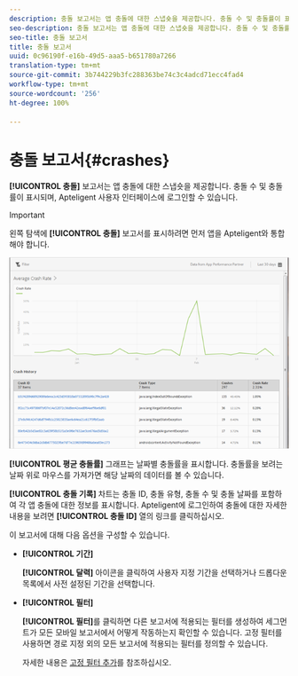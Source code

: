 ```yaml
---
description: 충돌 보고서는 앱 충돌에 대한 스냅숏을 제공합니다. 충돌 수 및 충돌률이 표시되며, Apteligent 사용자 인터페이스에 로그인할 수 있습니다.
seo-description: 충돌 보고서는 앱 충돌에 대한 스냅숏을 제공합니다. 충돌 수 및 충돌률이 표시되며, Apteligent 사용자 인터페이스에 로그인할 수 있습니다.
seo-title: 충돌 보고서
title: 충돌 보고서
uuid: 0c96190f-e16b-49d5-aaa5-b651780a7266
translation-type: tm+mt
source-git-commit: 3b744229b3fc288363be74c3c4adcd71ecc4fad4
workflow-type: tm+mt
source-wordcount: '256'
ht-degree: 100%

---
```



# 충돌 보고서{#crashes}

**[!UICONTROL 충돌]** 보고서는 앱 충돌에 대한 스냅숏을 제공합니다. 충돌 수 및 충돌률이 표시되며, Apteligent 사용자 인터페이스에 로그인할 수 있습니다.

>[!IMPORTANT]
>
>왼쪽 탐색에 **[!UICONTROL 충돌]** 보고서를 표시하려면 먼저 앱을 Apteligent와 통합해야 합니다.

![충돌](assets/crashes.png)

**[!UICONTROL 평균 충돌률]** 그래프는 날짜별 충돌률을 표시합니다. 충돌률을 보려는 날짜 위로 마우스를 가져가면 해당 날짜의 데이터를 볼 수 있습니다.

**[!UICONTROL 충돌 기록]** 차트는 충돌 ID, 충돌 유형, 충돌 수 및 충돌 날짜를 포함하여 각 앱 충돌에 대한 정보를 표시합니다. Apteligent에 로그인하여 충돌에 대한 자세한 내용을 보려면 **[!UICONTROL 충돌 ID]** 열의 링크를 클릭하십시오.

이 보고서에 대해 다음 옵션을 구성할 수 있습니다.

* **[!UICONTROL 기간]**

   **[!UICONTROL 달력]** 아이콘을 클릭하여 사용자 지정 기간을 선택하거나 드롭다운 목록에서 사전 설정된 기간을 선택합니다.

* **[!UICONTROL 필터]**

   **[!UICONTROL 필터]**&#x200B;를 클릭하면 다른 보고서에 적용되는 필터를 생성하여 세그먼트가 모든 모바일 보고서에서 어떻게 작동하는지 확인할 수 있습니다. 고정 필터를 사용하면 경로 지정 외의 모든 보고서에 적용되는 필터를 정의할 수 있습니다.

   자세한 내용은 [고정 필터 추가](/help/using/usage/reports-customize/t-sticky-filter.md)를 참조하십시오.